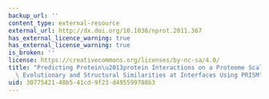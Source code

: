 ```yaml
---
backup_url: ''
content_type: external-resource
external_url: http://dx.doi.org/10.1038/nprot.2011.367
has_external_licence_warning: true
has_external_license_warning: true
is_broken: ''
license: https://creativecommons.org/licenses/by-nc-sa/4.0/
title: "Predicting Protein\u2013protein Interactions on a Proteome Scale by Matching\
  \ Evolutionary and Structural Similarities at Interfaces Using PRISM"
uid: 30775421-48b5-41cd-9f23-d495599788b3
---
```

